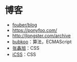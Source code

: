 博客
========

- [fouber/blog](https://github.com/fouber/blog)
- https://ponyfoo.com/
- http://jlongster.com/archive
- [bubkoo](http://bubkoo.com/archives/)：算法，ECMAScript
- [张鑫旭](http://www.zhangxinxu.com/)：CSS
- [iCSS](https://github.com/chokcoco/iCSS)：CSS
